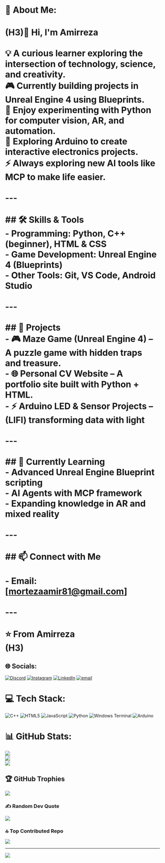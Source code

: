 # 💫 About Me:
# (H3)👋 Hi, I'm Amirreza<br><br>💡 A curious learner exploring the intersection of **technology, science, and creativity**.  <br>🎮 Currently building projects in **Unreal Engine 4** using Blueprints.  <br>🐍 Enjoy experimenting with **Python** for computer vision, AR, and automation.    <br>🤖 Exploring **Arduino** to create interactive electronics projects.  <br>⚡ Always exploring new AI tools like **MCP** to make life easier.<br><br>---<br><br>## 🛠️ Skills & Tools<br>- **Programming:** Python, C++ (beginner), HTML & CSS  <br>- **Game Development:** Unreal Engine 4 (Blueprints)   <br>- **Other Tools:** Git, VS Code, Android Studio  <br><br>---<br><br>## 📂 Projects<br>- 🎮 **Maze Game (Unreal Engine 4)** – A puzzle game with hidden traps and treasure.   <br>- 🌐 **Personal CV Website** – A portfolio site built with Python + HTML.  <br>- ⚡ **Arduino LED & Sensor Projects** – (LIFI) transforming data with light<br><br>---<br><br>## 🌱 Currently Learning<br>- Advanced Unreal Engine Blueprint scripting  <br>- AI Agents with MCP framework  <br>- Expanding knowledge in AR and mixed reality  <br><br>---<br><br>## 📫 Connect with Me<br><br>- Email: [mortezaamir81@gmail.com]  <br><br>---<br><br>⭐️ From Amirreza<br>(H3)


## 🌐 Socials:
[![Discord](https://img.shields.io/badge/Discord-%237289DA.svg?logo=discord&logoColor=white)](https://discord.gg/A.R.A1384) [![Instagram](https://img.shields.io/badge/Instagram-%23E4405F.svg?logo=Instagram&logoColor=white)](https://instagram.com/amirrezaabasi123456) [![LinkedIn](https://img.shields.io/badge/LinkedIn-%230077B5.svg?logo=linkedin&logoColor=white)](https://linkedin.com/in/AmirrezaAbasy) [![email](https://img.shields.io/badge/Email-D14836?logo=gmail&logoColor=white)](mailto:mortezaamir81@gmail.com) 

# 💻 Tech Stack:
![C++](https://img.shields.io/badge/c++-%2300599C.svg?style=for-the-badge&logo=c%2B%2B&logoColor=white) ![HTML5](https://img.shields.io/badge/html5-%23E34F26.svg?style=for-the-badge&logo=html5&logoColor=white) ![JavaScript](https://img.shields.io/badge/javascript-%23323330.svg?style=for-the-badge&logo=javascript&logoColor=%23F7DF1E) ![Python](https://img.shields.io/badge/python-3670A0?style=for-the-badge&logo=python&logoColor=ffdd54) ![Windows Terminal](https://img.shields.io/badge/Windows%20Terminal-%234D4D4D.svg?style=for-the-badge&logo=windows-terminal&logoColor=white) ![Arduino](https://img.shields.io/badge/-Arduino-00979D?style=for-the-badge&logo=Arduino&logoColor=white)
# 📊 GitHub Stats:
![](https://github-readme-stats.vercel.app/api?username=aRA1384&theme=tokyonight&hide_border=false&include_all_commits=true&count_private=true)<br/>
![](https://nirzak-streak-stats.vercel.app/?user=aRA1384&theme=tokyonight&hide_border=false)<br/>
![](https://github-readme-stats.vercel.app/api/top-langs/?username=aRA1384&theme=tokyonight&hide_border=false&include_all_commits=true&count_private=true&layout=compact)

## 🏆 GitHub Trophies
![](https://github-profile-trophy.vercel.app/?username=aRA1384&theme=onedark&no-frame=false&no-bg=true&margin-w=4)

### ✍️ Random Dev Quote
![](https://quotes-github-readme.vercel.app/api?type=horizontal&theme=merko)

### 🔝 Top Contributed Repo
![](https://github-contributor-stats.vercel.app/api?username=aRA1384&limit=5&theme=merko&combine_all_yearly_contributions=true)

---
[![](https://visitcount.itsvg.in/api?id=aRA1384&icon=0&color=0)](https://visitcount.itsvg.in)

<!-- Proudly created with GPRM ( https://gprm.itsvg.in ) -->
